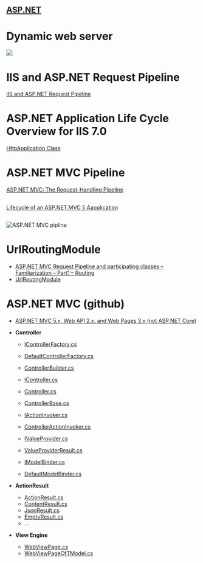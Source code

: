 ## [ASP.NET](https://docs.microsoft.com/en-us/aspnet/index#pivot=aspnet)


# Dynamic web server 

![](https://github.com/AnzhelikaKravchuk/Training-Autumn-2018/blob/master/Pictures/Web%20Application%20with%20HTML%20and%20Steps.png)

#

# IIS and ASP.NET Request Pipeline

[IIS and ASP.NET Request Pipeline](https://github.com/AnzhelikaKravchuk/Training-Autumn-2018/blob/master/Pictures/IIS%20and%20ASP.NET%20pipeline.pdf)

##

# ASP.NET Application Life Cycle Overview for IIS 7.0

[HttpApplication Class](https://docs.microsoft.com/en-us/dotnet/api/system.web.httpapplication?redirectedfrom=MSDN&view=netframework-4.7.2)

##

# ASP.NET MVC Pipeline

[ASP.NET MVC: The Request-Handling Pipeline](https://github.com/AnzhelikaKravchuk/Training-Autumn-2018/blob/master/Pictures/asp_net_mvc_poster.pdf)

##

[Lifecycle of an ASP.NET.MVC 5 Aapplication](https://github.com/AnzhelikaKravchuk/Training-Autumn-2018/blob/master/Pictures/lifecycle-of-an-aspnet-mvc-5-application.pdf)

## 

![ASP.NET MVC pipline](https://github.com/AnzhelikaKravchuk/Training-Autumn-2018/blob/master/Pictures/ASP.NET%20MVC%20pipline.png)

## 

# UrlRoutingModule
  - [ASP.NET MVC Request Pipeline and participating classes – Familiarization – Part1 – Routing](https://vivekcek.wordpress.com/2013/05/28/asp-net-mvc-request-pipeline-and-participating-classes-familiarization-part1-routing/)
  - [UrlRoutingModule](https://referencesource.microsoft.com/#System.Web/Routing/UrlRoutingModule.cs,9b4115ad16e4f4a1)

##

# ASP.NET MVC (github)

  - [ASP.NET MVC 5.x, Web API 2.x, and Web Pages 3.x (not ASP.NET Core)](https://github.com/aspnet/AspNetWebStack)
  
  - **Controller**
     - [IControllerFactory.cs](https://github.com/aspnet/AspNetWebStack/blob/master/src/System.Web.Mvc/IControllerFactory.cs)
     - [DefaultControllerFactory.cs](https://github.com/aspnet/AspNetWebStack/blob/master/src/System.Web.Mvc/DefaultControllerFactory.cs)
     - [ControllerBuilder.cs](https://github.com/aspnet/AspNetWebStack/blob/master/src/System.Web.Mvc/ControllerBuilder.cs)
  
     - [IController.cs](https://github.com/aspnet/AspNetWebStack/blob/master/src/System.Web.Mvc/IController.cs)
     - [Controller.cs](https://github.com/aspnet/AspNetWebStack/blob/master/src/System.Web.Mvc/Controller.cs)
     - [ControllerBase.cs](https://github.com/aspnet/AspNetWebStack/blob/master/src/System.Web.Mvc/ControllerBase.cs)
  
     - [IActionInvoker.cs](https://github.com/aspnet/AspNetWebStack/blob/master/src/System.Web.Mvc/IActionInvoker.cs)
     - [ControllerActionInvoker.cs](https://github.com/aspnet/AspNetWebStack/blob/master/src/System.Web.Mvc/ControllerActionInvoker.cs)
  
     - [IValueProvider.cs](https://github.com/aspnet/AspNetWebStack/blob/master/src/System.Web.Mvc/IValueProvider.cs)
     - [ValueProviderResult.cs](https://github.com/aspnet/AspNetWebStack/blob/master/src/System.Web.Mvc/ValueProviderResult.cs)
  
     - [IModelBinder.cs](https://github.com/aspnet/AspNetWebStack/blob/master/src/System.Web.Mvc/IModelBinder.cs)
     - [DefaultModelBinder.cs](https://github.com/aspnet/AspNetWebStack/blob/master/src/System.Web.Mvc/DefaultModelBinder.cs)
  
  
  - **ActionResult**
     - [ActionResult.cs](https://github.com/aspnet/AspNetWebStack/blob/master/src/System.Web.Mvc/ActionResult.cs)
     - [ContentResult.cs](https://github.com/aspnet/AspNetWebStack/blob/master/src/System.Web.Mvc/ContentResult.cs)
     - [JsonResult.cs](https://github.com/aspnet/AspNetWebStack/blob/master/src/System.Web.Mvc/JsonResult.cs)
     - [EmptyResult.cs](https://github.com/aspnet/AspNetWebStack/blob/master/src/System.Web.Mvc/EmptyResult.cs)  
     - ...

  - **View Engine**
     - [WebViewPage.cs](https://github.com/aspnet/AspNetWebStack/blob/master/src/System.Web.Mvc/WebViewPage.cs)
     - [WebViewPageOfTModel.cs](https://github.com/aspnet/AspNetWebStack/blob/master/src/System.Web.Mvc/WebViewPageOfTModel.cs)
